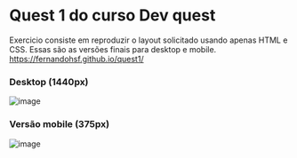 # Quest 1 do curso Dev quest
Exercicio consiste em reproduzir o layout solicitado usando apenas HTML e CSS. Essas são as versões finais para desktop e mobile.<br/> 
https://fernandohsf.github.io/quest1/
### Desktop (1440px)
![image](https://user-images.githubusercontent.com/17659168/219399827-56f98631-96c8-4b31-b44e-fa6ff8e0b781.png)
### Versão mobile (375px)
![image](https://user-images.githubusercontent.com/17659168/219400165-2f407fca-96aa-4bd6-9947-58976e01a289.png)


